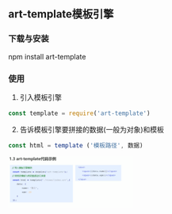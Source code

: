 ## art-template模板引擎
### 下载与安装
npm install art-template
### 使用
1. 引入模板引擎
```javascript
const template = require('art-template')
```
2. 告诉模板引擎要拼接的数据(一般为对象)和模板
```javascript
const html = template ('模板路径', 数据) 
```

<img src='./img/2.PNG' width=50%>